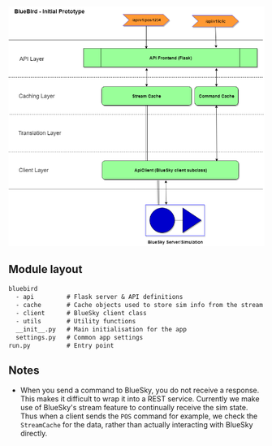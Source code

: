 
![Design](images/BlueBirdInitialProto.png)

## Module layout

```
bluebird
  - api 		# Flask server & API definitions
  - cache 		# Cache objects used to store sim info from the stream
  - client		# BlueSky client class
  - utils 		# Utility functions
  __init__.py	# Main initialisation for the app
  settings.py	# Common app settings
run.py			# Entry point
```

## Notes

- When you send a command to BlueSky, you do not receive a response. This makes it difficult to wrap it into a REST service. Currently we make use of BlueSky's stream feature to continually receive the sim state. Thus when a client sends the `POS` command for example, we check the `StreamCache` for the data, rather than actually interacting with BlueSky directly.